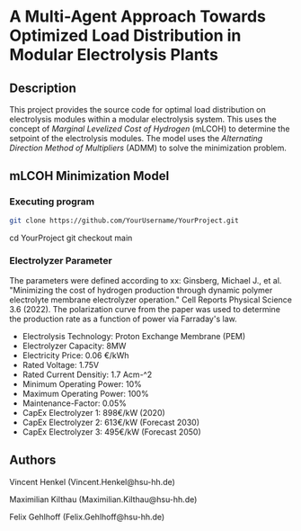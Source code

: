 # A Multi-Agent Approach Towards Optimized Load Distribution in Modular Electrolysis Plants

## Description

This project provides the source code for optimal load distribution on electrolysis modules within a modular electrolysis system. This uses the concept of *Marginal Levelized Cost of Hydrogen* (mLCOH) to determine the setpoint of the electrolysis modules. The model uses the *Alternating Direction Method of Multipliers* (ADMM) to solve the minimization problem.

## mLCOH Minimization Model

### Executing program

```bash
git clone https://github.com/YourUsername/YourProject.git
```
cd YourProject
git checkout main


### Electrolyzer Parameter
The parameters were defined according to xx: Ginsberg, Michael J., et al. "Minimizing the cost of hydrogen production through dynamic polymer electrolyte membrane electrolyzer operation." Cell Reports Physical Science 3.6 (2022). The polarization curve from the paper was used to determine the production rate as a function of power via Farraday's law.

<ul>
<li>Electrolysis Technology: Proton Exchange Membrane (PEM)</li>
<li>Electrolyzer Capacity: 8MW</li>
<li>Electricity Price: 0.06 €/kWh</li>
<li>Rated Voltage: 1.75V</li>
<li>Rated Current Densitiy: 1.7 Acm-^2</li>
<li>Minimum Operating Power: 10%</li>
<li>Maximum Operating Power: 100%</li>  
<li>Maintenance-Factor: 0.05% </li>  
<li>CapEx Electrolyzer 1: 898€/kW (2020)</li>  
<li>CapEx Electrolyzer 2: 613€/kW (Forecast 2030)</li>  
<li>CapEx Electrolyzer 3: 495€/kW (Forecast 2050)</li>  
</ul>

## Authors
<p>Vincent Henkel (Vincent.Henkel@hsu-hh.de)</p>
<p>Maximilian Kilthau (Maximilian.Kilthau@hsu-hh.de)</p>
<p>Felix Gehlhoff (Felix.Gehlhoff@hsu-hh.de)</p>
